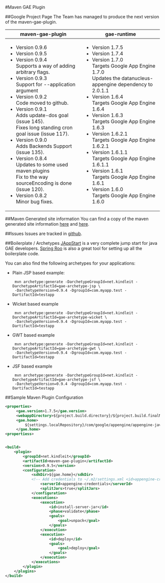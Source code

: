 #Maven GAE Plugin

##Google Project Page
The Team has managed to produce the next version of the maven-gae-plugin. 

<table>
  <thead>
    <tr><th>maven-gae-plugin</th><th>gae-runtime</th></tr>
  </thead>
  <tbody>
    <tr>
    <td valign="top">
    <ul>
       <li>Version 0.9.6</li>
       <li>Version 0.9.5</li>
       <li>Version 0.9.4<br/>
         Supports a way of adding arbitrary flags.</li>
       <li>Version 0.9.3<br/>
         Support for --application argument</li>
       <li>Version 0.9.2<br/>
         Code moved to github.</li>
       <li>Version 0.9.1<br/>
         Adds update-dos goal (issue 145).<br/>
         Fixes long standing cron goal issue (issue 117).</li>
       <li>Version 0.9.0<br/>
         Adds Backends Support (issue 135).</li>
       <li>Version 0.8.4<br/>
         Updates to some used maven plugins<br/>
         Fix to the way sourceEncoding is done (issue 120).</li>
       <li>Version 0.8.2<br/>
         Minor bug fixes.</li>
    </ul>
    </td>
    <td valign="top">
    <ul>
       <li>Version 1.7.5</li>
       <li>Version 1.7.4</li>
       <li>Version 1.7.0<br/>
         Targets Google App Engine 1.7.0<br/>
         Updates the datanucleus-appengine dependency to 2.0.1.1</li>
       <li>Version 1.6.4<br/>
         Targets Google App Engine 1.6.4</li>
       <li>Version 1.6.3<br/>
         Targets Google App Engine 1.6.3</li>
       <li>Version 1.6.2.1<br/>
         Targets Google App Engine 1.6.2.1</li>
       <li>Version 1.6.1.1<br/>
         Targets Google App Engine 1.6.1.1</li>
       <li>Version 1.6.1<br/>
         Targets Google App Engine 1.6.1</li>
       <li>Version 1.6.0<br/>
         Targets Google App Engine 1.6.0</li>
      </ul>
    </td>
    </tr>
  </tbody>
</table>


##Maven Generated site information
You can find a copy of the maven generated site information [here](http://www.kindleit.net/maven_gae_plugin/) and [here](http://maven-gae-plugin.github.com/maven-gae-plugin/).


##Issues
Issues are tracked in [github](https://github.com/maven-gae-plugin/maven-gae-plugin/issues).


##Boilerplate / Archetypes
[JAppStart](http://code.google.com/p/jappstart) is a very complete jump start for java GAE developers. [Spring Roo](http://www.springsource.org/roo) is also a great tool for setting up all the boilerplate code.

You can also find the following archetypes for your applications:
 * Plain JSP based example: 

        mvn archetype:generate -DarchetypeGroupId=net.kindleit -DarchetypeArtifactId=gae-archetype-jsp \
        -DarchetypeVersion=0.9.4 -DgroupId=com.myapp.test -DartifactId=testapp

 * Wicket based example

        mvn archetype:generate -DarchetypeGroupId=net.kindleit -DarchetypeArtifactId=gae-archetype-wicket \
        -DarchetypeVersion=0.9.4 -DgroupId=com.myapp.test -DartifactId=testapp

 * GWT based example

        mvn archetype:generate -DarchetypeGroupId=net.kindleit -DarchetypeArtifactId=gae-archetype-gwt \
        -DarchetypeVersion=0.9.4 -DgroupId=com.myapp.test -DartifactId=testapp


 * JSF based example

        mvn archetype:generate -DarchetypeGroupId=net.kindleit -DarchetypeArtifactId=gae-archetype-jsf \
        -DarchetypeVersion=0.9.4 -DgroupId=com.myapp.test -DartifactId=testapp


##Sample Maven Plugin Configuration

```xml
<properties>
     <gae.version>1.7.5</gae.version>
     <webappDirectory>${project.build.directory}/${project.build.finalName}</webappDirectory>
     <gae.home>
         ${settings.localRepository}/com/google/appengine/appengine-java-sdk/${gae.version}/appengine-java-sdk-${gae.version}
     </gae.home>
<propertiess>


<build>
    <plugin>
        <groupId>net.kindleit</groupId>
        <artifactId>maven-gae-plugin</artifactId>
        <version>0.9.5</version>
        <configuration>
            <sdkDir>${gae.home}</sdkDir>
            <!-- Add credentials to ~/.m2/settings.xml <id>appengine-credentials</id> -->
                <serverId>appengine-credentials</serverId>
                <splitJars>true</splitJars>
            </configuration>
            <executions>
                <execution>
                    <id>install-server-jar</id>
                    <phase>validate</phase>
                    <goals>
                        <goal>unpack</goal>
                    </goals>
                </execution>
                <execution>
                    <id>deploy</id>
                    <goals>
                        <goal>deploy</goal>
                    </goals>
                </execution>
            </executions>
        </plugin>
    </plugins>
</build>
```

